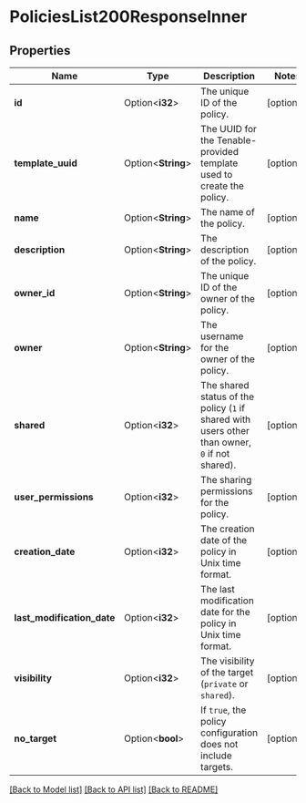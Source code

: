 # PoliciesList200ResponseInner

## Properties

Name | Type | Description | Notes
------------ | ------------- | ------------- | -------------
**id** | Option<**i32**> | The unique ID of the policy. | [optional]
**template_uuid** | Option<**String**> | The UUID for the Tenable-provided template used to create the policy. | [optional]
**name** | Option<**String**> | The name of the policy. | [optional]
**description** | Option<**String**> | The description of the policy. | [optional]
**owner_id** | Option<**String**> | The unique ID of the owner of the policy. | [optional]
**owner** | Option<**String**> | The username for the owner of the policy. | [optional]
**shared** | Option<**i32**> | The shared status of the policy (`1` if shared with users other than owner, `0` if not shared). | [optional]
**user_permissions** | Option<**i32**> | The sharing permissions for the policy. | [optional]
**creation_date** | Option<**i32**> | The creation date of the policy in Unix time format. | [optional]
**last_modification_date** | Option<**i32**> | The last modification date for the policy in Unix time format. | [optional]
**visibility** | Option<**i32**> | The visibility of the target (`private` or `shared`). | [optional]
**no_target** | Option<**bool**> | If `true`, the policy configuration does not include targets. | [optional]

[[Back to Model list]](../README.md#documentation-for-models) [[Back to API list]](../README.md#documentation-for-api-endpoints) [[Back to README]](../README.md)


